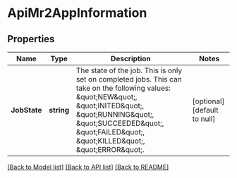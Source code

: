 # ApiMr2AppInformation

## Properties
Name | Type | Description | Notes
------------ | ------------- | ------------- | -------------
**JobState** | **string** | The state of the job. This is only set on completed jobs. This can take on the following values: \&quot;NEW\&quot;, \&quot;INITED\&quot;, \&quot;RUNNING\&quot;, \&quot;SUCCEEDED\&quot;, \&quot;FAILED\&quot;, \&quot;KILLED\&quot;, \&quot;ERROR\&quot;. | [optional] [default to null]

[[Back to Model list]](../README.md#documentation-for-models) [[Back to API list]](../README.md#documentation-for-api-endpoints) [[Back to README]](../README.md)


